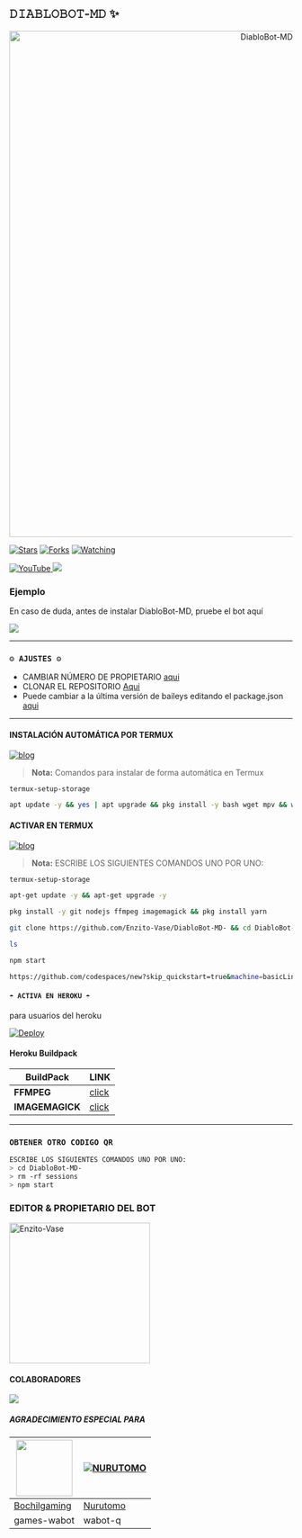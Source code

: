 ## 𝙳𝙸𝙰𝙱𝙻𝙾𝙱𝙾𝚃-𝙼𝙳 ✨

<p align="center">
<img src="https://telegra.ph/file/c18e300a5924865cb6e2c.jpg" alt="DiabloBot-MD" width="900"/>
</p>

<a href="https://github.com/Enzito-Vase/DiabloBot-MD"><img title="Stars" src="https://img.shields.io/github/stars/Enzito-Vase/DiabloBot-MD-?color=ff4500&style=flat-square" /></a>
<a href="https://github.com/zhwzein/Killua-Zoldyck/network/members"><img title="Forks" src="https://img.shields.io/github/forks/Enzito-Vase/DiabloBot-MD-?color=ff4500&style=flat-square" /></a>
<a href="https://github.com/zhwzein/Killua-Zoldyck/watchers"><img title="Watching" src="https://img.shields.io/github/watchers/Enzito-Vase/DiabloBot-MD-?label=watchers&color=ff4500&style=flat-square" /></a> <br>


<a href="https://youtube.com/@Enzito?si=DIyA1gTEbwfnBxAp">
<img src="https://img.shields.io/badge/YouTube-FF0000?style=for-the-badge&logo=youtube&logoColor=white" alt="YouTube">
</a>
<a href="https://www.instagram.com/enzito_oficial._?igsh=MTZya2FvcngycmhwNA==">
<img src="https://img.shields.io/badge/Instagram-E4405F?style=for-the-badge&logo=instagram&logoColor=white">
</a>

### Ejemplo 
En caso de duda, antes de instalar DiabloBot-MD, pruebe el bot aquí

<a href="https://api.whatsapp.com/send/?phone=61488874232&text=.estado&type=phone_number&app_absent=0G">
  <img src="https://img.shields.io/badge/DiabloBot-MD-0a0a0a?style=for-the-badge&logo=whatsapp&logoColor=white">
</a>

***

### `⚙️ AJUSTES ⚙️`
- CAMBIAR NÚMERO DE PROPIETARIO [aqui](https://github.com/Enzito-Vase/DiabloBot-MD-/blob/main/config.js#L6)
- CLONAR EL REPOSITORIO [Aqui](https://github.com/Enzito-Vase/DiabloBot-MD-/fork)
- Puede cambiar a la última versión de baileys editando el package.json [aqui](https://github.com/Enzito-Vase/DiabloBot-MD-/blob/main/package.json#L42)
***

#### INSTALACIÓN AUTOMÁTICA POR TERMUX
[![blog](https://img.shields.io/badge/Instalacion-Automatica-FF0000?style=for-the-badge&logo=youtube&logoColor=white)](https://youtu.be/smoWgg28wPk?si=ck-t9tvKrJQ0yZbS?feature=share)

> **Nota:** Comandos para instalar de forma automática en Termux  
```bash
termux-setup-storage
```
```bash
apt update -y && yes | apt upgrade && pkg install -y bash wget mpv && wget -O - https://github.com/Enzito-Vase/DiabloBot-MD-/master/DiabloBot-MD.sh | bash
```

#### ACTIVAR EN TERMUX
[![blog](https://img.shields.io/badge/Instalacion-Manual-FF0000?style=for-the-badge&logo=youtube&logoColor=white)](https://youtu.be/qRb9ElGT8mM?si=XxSt-Y8CTQs1Imzl?feature=share)
> **Nota:** ESCRIBE LOS SIGUIENTES COMANDOS UNO POR UNO:
```bash
termux-setup-storage
```

```bash
apt-get update -y && apt-get upgrade -y
```

```bash
pkg install -y git nodejs ffmpeg imagemagick && pkg install yarn
```

```bash
git clone https://github.com/Enzito-Vase/DiabloBot-MD- && cd DiabloBot-MD- && yarn install && npm install
```

```bash
ls
```

```bash
npm start

https://github.com/codespaces/new?skip_quickstart=true&machine=basicLinux32gb&repo=749211604&ref=main&geo=UsEast

```


#### `☂️ ACTIVA EN HEROKU ☂️`
para usuarios del heroku

[![Deploy](https://www.herokucdn.com/deploy/button.svg)](https://heroku.com/deploy?template=https://github.com/Enzito-Vase/DiabloBot-MD-1)

#### Heroku Buildpack
| BuildPack | LINK |
|--------|--------|
| **FFMPEG** |[click](https://github.com/jonathanong/heroku-buildpack-ffmpeg-latest) |
| **IMAGEMAGICK** | [click](https://github.com/DuckyTeam/heroku-buildpack-imagemagick) |

***

### `OBTENER OTRO CODIGO QR`
```bash
ESCRIBE LOS SIGUIENTES COMANDOS UNO POR UNO:
> cd DiabloBot-MD-
> rm -rf sessions
> npm start
```

### EDITOR & PROPIETARIO DEL BOT
<a href="https://github.com/Enzito-Vase"><img src="https://github.com/Enzito-Vase.png" width="250" height="250" alt="Enzito-Vase"/></a>

#### COLABORADORES 
<a href="https://github.com/Enzito-Vase/DiabloBot-MD-/graphs/contributors">
<img src="https://contrib.rocks/image?repo=Enzito-Vase/DiabloBot-MD-" /> 
</a>

<!-- markdownlint-restore -->
<!-- prettier-ignore-end -->

<!-- ALL-CONTRIBUTORS-LIST:END -->

##### AGRADECIMIENTO ESPECIAL PARA
<!--[![Nurutomo](https://github.com/Nurutomo.png?size=100)](https://github.com/Nurutomo)
[![BochilGaming](https://github.com/BochilGaming.png?size=100)](https://github.com/BochilGaming)
[![adiwajshing/Baileys](https://github.com/adiwajshing.png?size=100)](https://github.com/adiwajshing)-->
<a href="https://github.com/BochilGaming"><img src="https://github.com/BochilGaming.png?size=100" width="100" height="100"></a> | [![NURUTOMO](https://github.com/Nurutomo.png?size=100)](https://github.com/Nurutomo) 
---|---
[Bochilgaming](https://github.com/BochilGaming)  | [Nurutomo](https://github.com/Nurutomo)
games-wabot | wabot-q |
